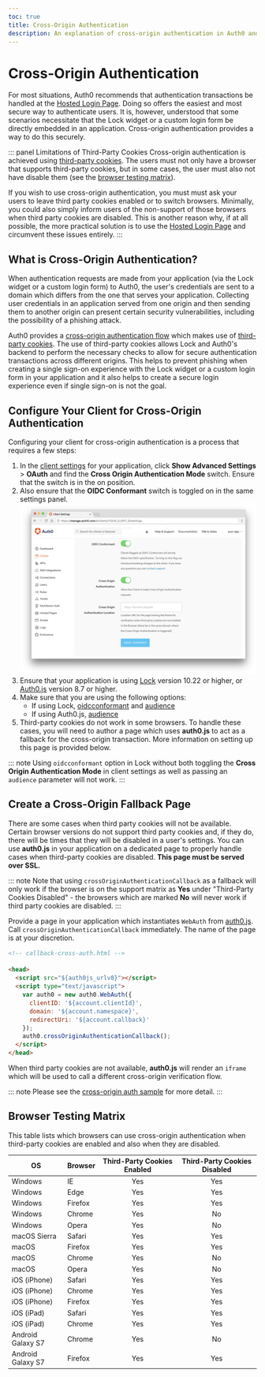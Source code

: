 ```yaml
---
toc: true
title: Cross-Origin Authentication
description: An explanation of cross-origin authentication in Auth0 and its compatibility with browsers
---
```

# Cross-Origin Authentication

For most situations, Auth0 recommends that authentication transactions be handled at the [Hosted Login Page](/hosted-pages/login). Doing so offers the easiest and most secure way to authenticate users. It is, however, understood that some scenarios necessitate that the Lock widget or a custom login form be directly embedded in an application. Cross-origin authentication provides a way to do this securely.

::: panel Limitations of Third-Party Cookies
Cross-origin authentication is achieved using [third-party cookies](https://developer.mozilla.org/en-US/docs/Web/HTTP/Cookies#Third-party_cookies). The users must not only have a browser that supports third-party cookies, but in some cases, the user must also not have disable them (see the [browser testing matrix](#browser-testing-matrix)). 

If you wish to use cross-origin authentication, you must must ask your users to leave third party cookies enabled or to switch browsers. Minimally, you could also simply inform users of the non-support of those browsers when third party cookies are disabled. This is another reason why, if at all possible, the more practical solution is to use the [Hosted Login Page](/hosted-pages/login) and circumvent these issues entirely.
:::

## What is Cross-Origin Authentication? 

When authentication requests are made from your application (via the Lock widget or a custom login form) to Auth0, the user's credentials are sent to a domain which differs from the one that serves your application. Collecting user credentials in an application served from one origin and then sending them to another origin can present certain security vulnerabilities, including the possibility of a phishing attack. 

Auth0 provides a [cross-origin authentication flow](https://github.com/jaredhanson/draft-openid-connect-cross-origin-authentication/blob/master/Draft-1.0.txt) which makes use of [third-party cookies](https://developer.mozilla.org/en-US/docs/Web/HTTP/Cookies#Third-party_cookies). The use of third-party cookies allows Lock and Auth0's backend to perform the necessary checks to allow for secure authentication transactions across different origins. This helps to prevent phishing when creating a single sign-on experience with the Lock widget or a custom login form in your application and it also helps to create a secure login experience even if single sign-on is not the goal.

## Configure Your Client for Cross-Origin Authentication

Configuring your client for cross-origin authentication is a process that requires a few steps:

1. In the [client settings](${manage_url}/#/applications/${account.clientId}/settings) for your application, click **Show Advanced Settings** > **OAuth** and find the **Cross Origin Authentication Mode** switch. Ensure that the switch is in the on position.
1. Also ensure that the **OIDC Conformant** switch is toggled on in the same settings panel. 
  ![Cross-Origin Authentication switch](/media/articles/cross-origin-authentication/cross-origin-switch.png)
1. Ensure that your application is using [Lock](/libraries/lock) version 10.22 or higher, or [Auth0.js](/libraries/auth0js) version 8.7 or higher.
1. Make sure that you are using the following options:
    * If using Lock, [oidcconformant](/libraries/lock/v10/customization#oidcconformant-boolean-) and [audience](/libraries/lock/v10/customization#audience-string-)
    * If using Auth0.js, [audience](/libraries/auth0js/v8#available-parameters)
1. Third-party cookies do not work in some browsers. To handle these cases, you will need to author a page which uses **auth0.js** to act as a fallback for the cross-origin transaction. More information on setting up this page is provided below.

::: note
Using `oidcconformant` option in Lock without both toggling the **Cross Origin Authentication Mode** in client settings as well as passing an `audience` parameter will not work.
:::

## Create a Cross-Origin Fallback Page

There are some cases when third party cookies will not be available. Certain browser versions do not support third party cookies and, if they do, there will be times that they will be disabled in a user's settings. You can use **auth0.js** in your application on a dedicated page to properly handle cases when third-party cookies are disabled. **This page must be served over SSL.**

::: note
Note that using `crossOriginAuthenticationCallback` as a fallback will only work if the browser is on the support matrix as **Yes** under "Third-Party Cookies Disabled" - the browsers which are marked **No** will never work if third party cookies are disabled.
:::

Provide a page in your application which instantiates `WebAuth` from [auth0.js](/libraries/auth0js). Call `crossOriginAuthenticationCallback` immediately. The name of the page is at your discretion.

```html
<!-- callback-cross-auth.html -->

<head>
  <script src="${auth0js_urlv8}"></script>
  <script type="text/javascript">
    var auth0 = new auth0.WebAuth({
      clientID: '${account.clientId}',
      domain: '${account.namespace}',
      redirectUri: '${account.callback}'
    });
    auth0.crossOriginAuthenticationCallback();
  </script>
</head>
```

When third party cookies are not available, **auth0.js** will render an `iframe` which will be used to call a different cross-origin verification flow.

::: note
Please see the [cross-origin auth sample](https://github.com/auth0/lock/blob/master/support/callback-cross-auth.html) for more detail.
:::

## Browser Testing Matrix

This table lists which browsers can use cross-origin authentication when third-party cookies are enabled and also when they are disabled.

<!-- markdownlint-disable MD033 -->
<table class="table"> 
  <thead> 
    <tr> 
      <th><strong>OS</strong></th>
      <th><strong>Browser</strong></th>
      <th><strong>Third-Party Cookies Enabled</strong></th>
      <th><strong>Third-Party Cookies Disabled</strong></th> 
    </tr> 
  </thead> 
  <tbody> 
    <tr> 
      <td>Windows</td>
      <td>IE</td>
      <td class="success" align="center">Yes</td> 
      <td class="success" align="center">Yes</td> 
    </tr>
    <tr> 
      <td>Windows</td>
      <td>Edge</td>
      <td class="success" align="center">Yes</td> 
      <td class="success" align="center">Yes</td> 
    </tr>
    <tr> 
      <td>Windows</td>
      <td>Firefox</td>
      <td class="success" align="center">Yes</td> 
      <td class="success" align="center">Yes</td> 
    </tr>
    <tr> 
      <td>Windows</td>
      <td>Chrome</td>
      <td class="success" align="center">Yes</td> 
      <td class="danger" align="center">No</td> 
    </tr>
    <tr> 
      <td>Windows</td>
      <td>Opera</td>
      <td class="success" align="center">Yes</td> 
      <td class="danger" align="center">No</td> 
    </tr>
    <tr> 
      <td>macOS Sierra</td>
      <td>Safari</td>
      <td class="success" align="center">Yes</td> 
      <td class="success" align="center">Yes</td> 
    </tr>
    <tr> 
      <td>macOS</td>
      <td>Firefox</td>
      <td class="success" align="center">Yes</td> 
      <td class="success" align="center">Yes</td> 
    </tr>
    <tr> 
      <td>macOS</td>
      <td>Chrome</td>
      <td class="success" align="center">Yes</td> 
      <td class="danger" align="center">No</td> 
    </tr>
    <tr> 
      <td>macOS</td>
      <td>Opera</td>
      <td class="success" align="center">Yes</td> 
      <td class="danger" align="center">No</td> 
    </tr>
    <tr> 
      <td>iOS (iPhone)</td>
      <td>Safari</td>
      <td class="success" align="center">Yes</td> 
      <td class="success" align="center">Yes</td> 
    </tr> 
    <tr> 
      <td>iOS (iPhone)</td>
      <td>Chrome</td>
      <td class="success" align="center">Yes</td> 
      <td class="success" align="center">Yes</td> 
    </tr> 
    <tr> 
      <td>iOS (iPhone)</td>
      <td>Firefox</td>
      <td class="success" align="center">Yes</td> 
      <td class="success" align="center">Yes</td>  
    </tr> 
    <tr> 
      <td>iOS (iPad)</td>
      <td>Safari</td>
      <td class="success" align="center">Yes</td> 
      <td class="success" align="center">Yes</td>  
    </tr> 
    <tr> 
      <td>iOS (iPad)</td>
      <td>Chrome</td>
      <td class="success" align="center">Yes</td> 
      <td class="success" align="center">Yes</td> 
    </tr> 
    <tr> 
      <td>Android Galaxy S7</td>
      <td>Chrome</td>
      <td class="success" align="center">Yes</td> 
      <td class="danger" align="center">No</td> 
    </tr> 
    <tr> 
      <td>Android Galaxy S7</td>
      <td>Firefox</td>
      <td class="success" align="center">Yes</td> 
      <td class="success" align="center">Yes</td> 
    </tr>    
  </tbody> 
</table> 
<!-- markdownlint-enable MD033 -->